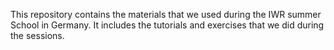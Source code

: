 This repository contains the materials that we used during the IWR summer School in Germany. It includes the tutorials and exercises that we did during the sessions.
